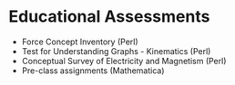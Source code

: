 # Educational Assessments

- Force Concept Inventory (Perl)
- Test for Understanding Graphs - Kinematics (Perl)
- Conceptual Survey of Electricity and Magnetism (Perl)
- Pre-class assignments (Mathematica)
